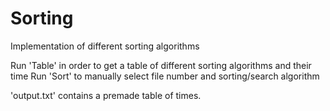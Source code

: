 # Sorting
Implementation of different sorting algorithms

Run 'Table' in order to get a table of different sorting algorithms and their time
Run 'Sort' to manually select file number and sorting/search algorithm

'output.txt' contains a premade table of times.
